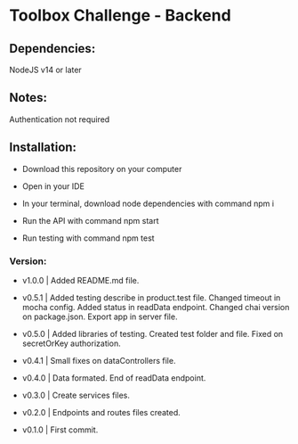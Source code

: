 # Toolbox Challenge - Backend

## Dependencies:

NodeJS v14 or later

## Notes:

Authentication not required

## Installation:

- Download this repository on your computer

- Open in your IDE

- In your terminal, download node dependencies with command npm i

- Run the API with command npm start

- Run testing with command npm test

### Version:

- v1.0.0 | Added README.md file.

- v0.5.1 | Added testing describe in product.test file. Changed timeout in mocha config. Added status in readData endpoint. Changed chai version on package.json. Export app in server file.

- v0.5.0 | Added libraries of testing. Created test folder and file. Fixed on secretOrKey authorization.

- v0.4.1 | Small fixes on dataControllers file.

- v0.4.0 | Data formated. End of readData endpoint.

- v0.3.0 | Create services files.

- v0.2.0 | Endpoints and routes files created.

- v0.1.0 | First commit.
